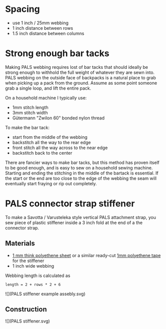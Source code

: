 

# Spacing

- use 1 inch / 25mm webbing
- 1 inch distance between rows
- 1.5 inch distance between columns



# Strong enough bar tacks

Making PALS webbing requires lost of bar tacks that should ideally be strong enough to withhold the full weight of whatever they are sewn into. PALS webbing on the outside face of backpacks is a natural place to grab when picking up a pack from the ground. Assume as some point someone grab a single loop, and lift the entire pack.

On a household machine I typically use:
- 1mm stitch length
- 3mm stitch width
- Gütermann "Zwilon 60" bonded nylon thread

To make the bar tack:
- start from the middle of the webbing
- backstitch all the way to the rear edge
- front stitch all the way across to the near edge
- backstitch back to the center


There are fancier ways to make bar tacks, but this method has proven itself to be good enough, and is easy to sew on a household sewing machine. Starting and ending the stitching in the middle of the bartack is essential. If the start or the end are too close to the edge of the webbing the seam will eventually start fraying or rip out completely.

# PALS connector strap stiffener

To make a Savotta / Varusteleka style vertical PALS attachment strap, you sew piece of plastic stiffener inside a 3 inch fold at the end of a the connector strap.

## Materials

-  [1 mm think polyethene sheet](https://www.shelbyoutdoor.com/product_info.php?products_id=2858) or a similar ready-cut [1mm polyethene tape](https://www.shelbyoutdoor.com/product_info.php?products_id=783) for the stiffener
- 1 inch wide webbing

Webbing length is calculated as 

```
length = 2 + rows * 2 + 6
```

![](PALS stiffener example assebly.svg)
## Construction



![](PALS stiffener.svg)